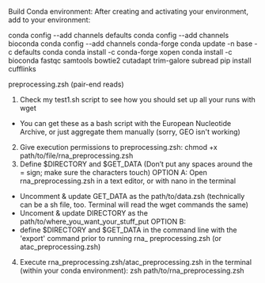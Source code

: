 Build Conda environment:
After creating and activating your environment, add to your environment:

conda config --add channels defaults
conda config --add channels bioconda
conda config --add channels conda-forge
conda update -n base -c defaults conda
conda install -c conda-forge xopen
conda install -c bioconda fastqc samtools bowtie2 cutadapt trim-galore subread
pip install cufflinks

preprocessing.zsh (pair-end reads)
1. Check my test1.sh script to see how you should set up all your runs with wget
- You can get these as a bash script with the European Nucleotide Archive, or just aggregate them manually (sorry, GEO isn't working)
2. Give execution permissions to preprocessing.zsh:
chmod +x path/to/file/rna_preprocessing.zsh
3. Define $DIRECTORY and $GET_DATA (Don’t put any spaces around the = sign; make sure the characters touch)
OPTION A: Open rna_preprocessing.zsh in a text editor, or with nano in the terminal
- Uncomment & update GET_DATA as the path/to/data.zsh (technically can be a sh file, too. Terminal will read the wget commands the same)
- Uncoment & update DIRECTORY as the path/to/where_you_want_your_stuff_put
OPTION B:
- define $DIRECTORY and $GET_DATA in the command line with the 'export' command prior to running rna_ preprocessing.zsh (or atac_preprocessing.zsh)
4. Execute rna_preprocessing.zsh/atac_preprocessing.zsh in the terminal (within your conda environment):
zsh path/to/rna_preprocessing.zsh
